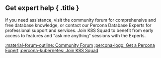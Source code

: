 <div data-banner markdown>

## Get expert help { .title }

If you need assistance, visit the community forum for comprehensive and free database knowledge, or contact our Percona Database Experts for professional support and services. Join K8S Squad to benefit from early access to features and "ask me anything" sessions with the Experts. 

<div class="actions" markdown>

[:material-forum-outline: Community Forum](https://forums.percona.com/c/mongodb/percona-kubernetes-operator-for-mongodb/29?utm_campaign=Doc%20pages&_gl=1*hqhs2g*_gcl_au*NDQzODI2NzEuMTY5MTQyMjA4OQ..) [:percona-logo: Get a Percona Expert](https://www.percona.com/about/contact) [:percona-kubernetes: Join K8S Squad](https://www.percona.com/k8s?_gl=1*1x3nak3*_gcl_au*NDQzODI2NzEuMTY5MTQyMjA4OQ..)

</div></div>
